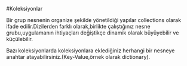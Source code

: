 ﻿#Koleksiyonlar 

Bir grup nesnenin organize şekilde yönetildiği yapılar collections olarak ifade edilir.Dizilerden farklı olarak,birlikte çalıştığınız nesne grubu,uygulamanın ihtiyaçları değiştikçe dinamik olarak büyüyebilir ve küçülebilir.

Bazı koleksiyonlarda koleksiyonlara eklediğiniz herhangi bir nesneye anahtar atayabilirsiniz.(Key-Value,örnek olarak dictionary).